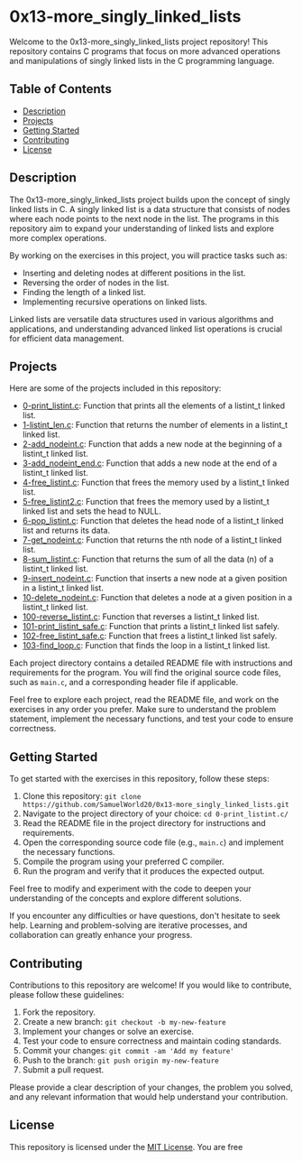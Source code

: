 # 0x13-more_singly_linked_lists

Welcome to the 0x13-more_singly_linked_lists project repository! This repository contains C programs that focus on more advanced operations and manipulations of singly linked lists in the C programming language.

## Table of Contents

- [Description](#description)
- [Projects](#projects)
- [Getting Started](#getting-started)
- [Contributing](#contributing)
- [License](#license)

## Description

The 0x13-more_singly_linked_lists project builds upon the concept of singly linked lists in C. A singly linked list is a data structure that consists of nodes where each node points to the next node in the list. The programs in this repository aim to expand your understanding of linked lists and explore more complex operations.

By working on the exercises in this project, you will practice tasks such as:

- Inserting and deleting nodes at different positions in the list.
- Reversing the order of nodes in the list.
- Finding the length of a linked list.
- Implementing recursive operations on linked lists.

Linked lists are versatile data structures used in various algorithms and applications, and understanding advanced linked list operations is crucial for efficient data management.

## Projects

Here are some of the projects included in this repository:

- [0-print_listint.c](./0-print_listint.c/): Function that prints all the elements of a listint_t linked list.
- [1-listint_len.c](./1-listint_len.c/): Function that returns the number of elements in a listint_t linked list.
- [2-add_nodeint.c](./2-add_nodeint.c/): Function that adds a new node at the beginning of a listint_t linked list.
- [3-add_nodeint_end.c](./3-add_nodeint_end.c/): Function that adds a new node at the end of a listint_t linked list.
- [4-free_listint.c](./4-free_listint.c/): Function that frees the memory used by a listint_t linked list.
- [5-free_listint2.c](./5-free_listint2.c/): Function that frees the memory used by a listint_t linked list and sets the head to NULL.
- [6-pop_listint.c](./6-pop_listint.c/): Function that deletes the head node of a listint_t linked list and returns its data.
- [7-get_nodeint.c](./7-get_nodeint.c/): Function that returns the nth node of a listint_t linked list.
- [8-sum_listint.c](./8-sum_listint.c/): Function that returns the sum of all the data (n) of a listint_t linked list.
- [9-insert_nodeint.c](./9-insert_nodeint.c/): Function that inserts a new node at a given position in a listint_t linked list.
- [10-delete_nodeint.c](./10-delete_nodeint.c/): Function that deletes a node at a given position in a listint_t linked list.
- [100-reverse_listint.c](./100-reverse_listint.c/): Function that reverses a listint_t linked list.
- [101-print_listint_safe.c](./101-print_listint_safe.c/): Function that prints a listint_t linked list safely.
- [102-free_listint_safe.c](./102-free_listint_safe.c/): Function that frees a listint_t linked list safely.
- [103-find_loop.c](./103-find_loop.c/): Function that finds the loop in a listint_t linked list.

Each project directory contains a detailed README file with instructions and requirements for the program. You will find the original source code files, such as `main.c`, and a corresponding header file if applicable.

Feel free to explore each project, read the README file, and work on the exercises in any order you prefer. Make sure to understand the problem statement, implement the necessary functions, and test your code to ensure correctness.

## Getting Started

To get started with the exercises in this repository, follow these steps:

1. Clone this repository: `git clone https://github.com/SamuelWorld20/0x13-more_singly_linked_lists.git`
2. Navigate to the project directory of your choice: `cd 0-print_listint.c/`
3. Read the README file in the project directory for instructions and requirements.
4. Open the corresponding source code file (e.g., `main.c`) and implement the necessary functions.
5. Compile the program using your preferred C compiler.
6. Run the program and verify that it produces the expected output.

Feel free to modify and experiment with the code to deepen your understanding of the concepts and explore different solutions.

If you encounter any difficulties or have questions, don't hesitate to seek help. Learning and problem-solving are iterative processes, and collaboration can greatly enhance your progress.

## Contributing

Contributions to this repository are welcome! If you would like to contribute, please follow these guidelines:

1. Fork the repository.
2. Create a new branch: `git checkout -b my-new-feature`
3. Implement your changes or solve an exercise.
4. Test your code to ensure correctness and maintain coding standards.
5. Commit your changes: `git commit -am 'Add my feature'`
6. Push to the branch: `git push origin my-new-feature`
7. Submit a pull request.

Please provide a clear description of your changes, the problem you solved, and any relevant information that would help understand your contribution.

## License

This repository is licensed under the [MIT License](LICENSE). You are free

